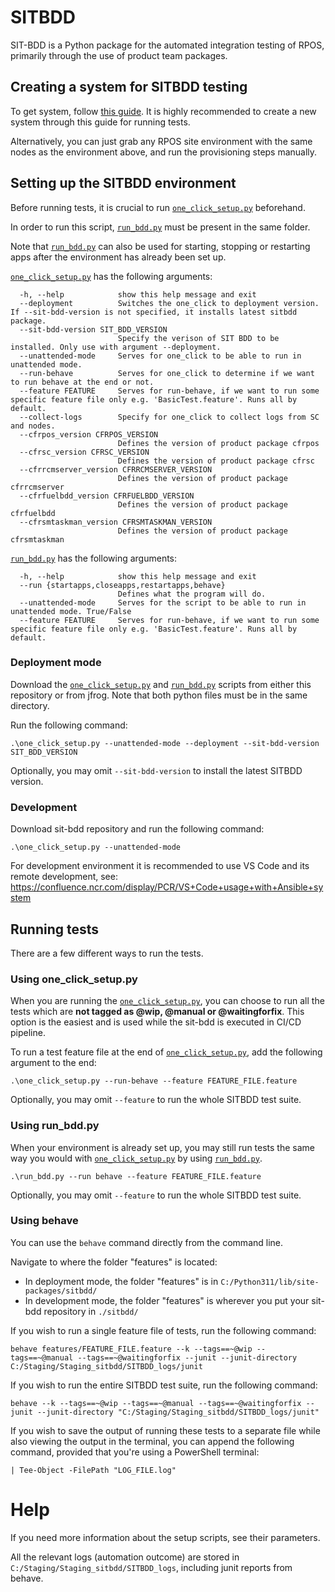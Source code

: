 # SITBDD

SIT-BDD is a Python package for the automated integration testing of RPOS, primarily through the use of product team packages.

## Creating a system for SITBDD testing

To get system, follow [this guide](https://confluence.ncr.com/display/PCR/Get+DevTestLab+environment).
It is highly recommended to create a new system through this guide for running tests.

Alternatively, you can just grab any RPOS site environment with the same nodes as the environment above, and run the provisioning steps manually.

## Setting up the SITBDD environment

Before running tests, it is crucial to run [`one_click_setup.py`](one_click_setup.py) beforehand.

In order to run this script, [`run_bdd.py`](run_bdd.py) must be present in the same folder.

Note that [`run_bdd.py`](run_bdd.py) can also be used for starting, stopping or restarting apps after the environment has already been set up.

[`one_click_setup.py`](one_click_setup.py) has the following arguments:
```
  -h, --help            show this help message and exit
  --deployment          Switches the one_click to deployment version. If --sit-bdd-version is not specified, it installs latest sitbdd package.
  --sit-bdd-version SIT_BDD_VERSION
                        Specify the verison of SIT BDD to be installed. Only use with argument --deployment.
  --unattended-mode     Serves for one_click to be able to run in unattended mode.
  --run-behave          Serves for one_click to determine if we want to run behave at the end or not.
  --feature FEATURE     Serves for run-behave, if we want to run some specific feature file only e.g. 'BasicTest.feature'. Runs all by default.
  --collect-logs        Specify for one_click to collect logs from SC and nodes.
  --cfrpos_version CFRPOS_VERSION
                        Defines the version of product package cfrpos
  --cfrsc_version CFRSC_VERSION
                        Defines the version of product package cfrsc
  --cfrrcmserver_version CFRRCMSERVER_VERSION
                        Defines the version of product package cfrrcmserver
  --cfrfuelbdd_version CFRFUELBDD_VERSION
                        Defines the version of product package cfrfuelbdd
  --cfrsmtaskman_version CFRSMTASKMAN_VERSION
                        Defines the version of product package cfrsmtaskman
```


[`run_bdd.py`](run_bdd.py) has the following arguments:
```
  -h, --help            show this help message and exit
  --run {startapps,closeapps,restartapps,behave}
                        Defines what the program will do.
  --unattended-mode     Serves for the script to be able to run in unattended mode. True/False
  --feature FEATURE     Serves for run-behave, if we want to run some specific feature file only e.g. 'BasicTest.feature'. Runs all by default.
```

### Deployment mode

Download the [`one_click_setup.py`](one_click_setup.py) and [`run_bdd.py`](run_bdd.py) scripts from
either this repository or from jfrog. Note that both python files must be in the same directory.

Run the following command:

```
.\one_click_setup.py --unattended-mode --deployment --sit-bdd-version SIT_BDD_VERSION
```

Optionally, you may omit `--sit-bdd-version` to install the latest SITBDD version.

### Development

Download sit-bdd repository and run the following command:

```
.\one_click_setup.py --unattended-mode
```

For development environment it is recommended to use VS Code and its remote development, see:
https://confluence.ncr.com/display/PCR/VS+Code+usage+with+Ansible+system

## Running tests

There are a few different ways to run the tests.

### Using one_click_setup.py

When you are running the [`one_click_setup.py`](one_click_setup.py), you can choose to run all the tests which are **not tagged as @wip, @manual or @waitingforfix**.
This option is the easiest and is used while the sit-bdd is executed in CI/CD pipeline.

To run a test feature file at the end of [`one_click_setup.py`](one_click_setup.py), add the following argument to the end:

```
.\one_click_setup.py --run-behave --feature FEATURE_FILE.feature
```

Optionally, you may omit `--feature` to run the whole SITBDD test suite.

### Using run_bdd.py

When your environment is already set up, you may still run tests the same way you would with
[`one_click_setup.py`](one_click_setup.py) by using [`run_bdd.py`](run_bdd.py).

```
.\run_bdd.py --run behave --feature FEATURE_FILE.feature
```

Optionally, you may omit `--feature` to run the whole SITBDD test suite.

### Using behave

You can use the `behave` command directly from the command line.

Navigate to where the folder "features" is located:
- In deployment mode, the folder "features" is in `C:/Python311/lib/site-packages/sitbdd/`
- In development mode, the folder "features" is wherever you put your sit-bdd repository in `./sitbdd/`

If you wish to run a single feature file of tests, run the following command:
```
behave features/FEATURE_FILE.feature --k --tags==~@wip --tags==~@manual --tags==~@waitingforfix --junit --junit-directory C:/Staging/Staging_sitbdd/SITBDD_logs/junit
```

If you wish to run the entire SITBDD test suite, run the following command:
```
behave --k --tags==~@wip --tags==~@manual --tags==~@waitingforfix --junit --junit-directory "C:/Staging/Staging_sitbdd/SITBDD_logs/junit"
```

If you wish to save the output of running these tests to a separate file while also viewing the output in the terminal,
you can append the following command, provided that you're using a PowerShell terminal:
```
| Tee-Object -FilePath "LOG_FILE.log"
```

# Help

If you need more information about the setup scripts, see their parameters.

All the relevant logs (automation outcome) are stored in `C:/Staging/Staging_sitbdd/SITBDD_logs`, including junit reports from behave.
